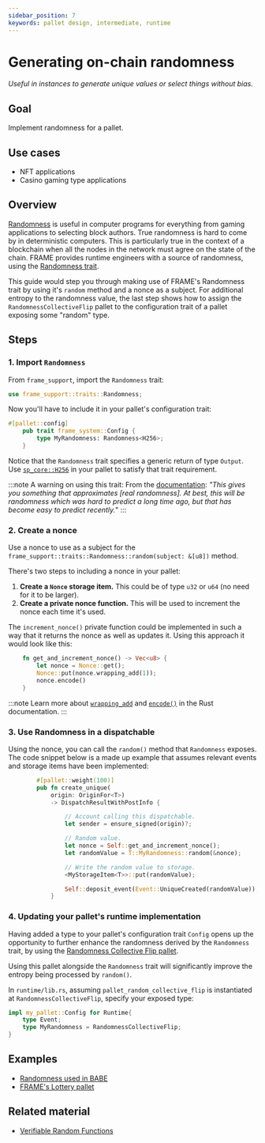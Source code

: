 ```yaml
---
sidebar_position: 7
keywords: pallet design, intermediate, runtime
---
```


# Generating on-chain randomness

_Useful in instances to generate unique values or select things without bias._

## Goal

Implement randomness for a pallet.

## Use cases

- NFT applications
- Casino gaming type applications

## Overview

[Randomness][randomness-kb] is useful in computer programs for everything from gaming applications to selecting block
authors. True randomness is hard to come by in deterministic computers. This is particularly true in the context
of a blockchain when all the nodes in the network must agree on the state of the chain. FRAME provides runtime engineers
with a source of randomness, using the [Randomness trait][randomness-rustdocs].

This guide would step you through making use of FRAME's Randomness trait by using it's `random` method and a nonce as a subject.
For additional entropy to the randomness value, the last step shows how to assign the `RandomnessCollectiveFlip` pallet
to the configuration trait of a pallet exposing some "random" type.

## Steps

### 1. Import `Randomness`

From `frame_support`, import the `Randomness` trait:

```rust
use frame_support::traits::Randomness;
```

Now you'll have to include it in your pallet's configuration trait:

```rust
#[pallet::config]
	pub trait frame_system::Config {
        type MyRandomness: Randomness<H256>;
    }

```

Notice that the `Randomness` trait specifies a generic return of type `Output`. Use [`sp_core::H256`][h256-rustdocs] in your pallet
to satisfy that trait requirement.

:::note A warning on using this trait:
From the [documentation][randomness-rustdocs]: _"This gives you something that approximates [real randomness]. At best, this will be
randomness which was hard to predict a long time ago, but that has become easy to predict recently._"
:::

### 2. Create a nonce

Use a nonce to use as a subject for the `frame_support::traits::Randomness::random(subject: &[u8])` method.

There's two steps to including a nonce in your pallet:

1. **Create a `Nonce` storage item.** This could be of type `u32` or `u64` (no need for it to be larger).
2. **Create a private nonce function.** This will be used to increment the nonce each time it's used.

The `increment_nonce()` private function could be implemented in such a way that it returns the nonce as well as
updates it. Using this approach it would look like this:

```rust
    fn get_and_increment_nonce() -> Vec<u8> {
        let nonce = Nonce::get();
        Nonce::put(nonce.wrapping_add(1));
        nonce.encode()
    }
```

:::note
Learn more about [`wrapping_add`][wrappingadd-rustdocs] and [`encode()`][encode-rustdocs] in the Rust documentation.
:::

### 3. Use Randomness in a dispatchable

Using the nonce, you can call the `random()` method that `Randomness` exposes. The code snippet below is a made up example
that assumes relevant events and storage items have been implemented:

```rust
        #[pallet::weight(100)]
        pub fn create_unique(
			origin: OriginFor<T>)
			-> DispatchResultWithPostInfo {

                // Account calling this dispatchable.
                let sender = ensure_signed(origin)?;

                // Random value.
				let nonce = Self::get_and_increment_nonce();
                let randomValue = T::MyRandomness::random(&nonce);

                // Write the random value to storage.
                <MyStorageItem<T>>::put(randomValue);

                Self::deposit_event(Event::UniqueCreated(randomValue));
            }
```

### 4. Updating your pallet's runtime implementation

Having added a type to your pallet's configuration trait `Config` opens up the opportunity to further enhance the
randomness derived by the `Randomness` trait, by using the [Randomness Collective Flip pallet][rcf-pallet-rustdocs].

Using this pallet alongside the `Randomness` trait will significantly improve the entropy being processed by `random()`.

In `runtime/lib.rs`, assuming `pallet_random_collective_flip` is instantiated at `RandomnessCollectiveFlip`, specify your exposed
type:

```rust
impl my_pallet::Config for Runtime{
    type Event;
    type MyRandomness = RandomnessCollectiveFlip;
}

```

## Examples

- [Randomness used in BABE](https://github.com/paritytech/substrate/blob/master/frame/babe/src/randomness.rs)
- [FRAME's Lottery pallet](https://github.com/paritytech/substrate/blob/master/frame/lottery/src/lib.rs#L471)

## Related material

- [Verifiable Random Functions](https://en.wikipedia.org/wiki/Verifiable_random_function)

[randomness-kb]: https://substrate.dev/docs/en/knowledgebase/runtime/randomness
[randomness-rustdocs]: https://substrate.dev/rustdocs/latest/frame_support/traits/trait.Randomness.html
[h256-rustdocs]: https://substrate.dev/rustdocs/latest/sp_core/struct.H256.html
[encode-rustdocs]: https://substrate.dev/rustdocs/latest/frame_support/dispatch/trait.Encode.html#method.encode
[wrappingadd-rustdocs]: https://substrate.dev/rustdocs/latest/funty/trait.IsInteger.html#tymethod.wrapping_add
[rcf-pallet-rustdocs]: https://substrate.dev/rustdocs/latest/pallet_randomness_collective_flip/index.html

